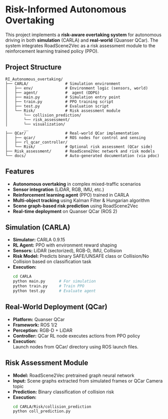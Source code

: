 #  Risk-Informed Autonomous Overtaking

This project implements a **risk-aware overtaking system** for autonomous driving in both **simulation** (CARLA) and **real-world** (Quanser QCar). The system integrates RoadScene2Vec as a risk assessment module to the reinforcement learning trained policy (PPO). 

##  Project Structure

```
RI_Autonomous_overtaking/
├── CARLA/                # Simulation environment
│   ├── env/              # Environment logic (sensors, world)
│   ├── agent/            #  agent (DDPG)
│   ├── main.py           # Simulation entry point
│   ├── train.py          # PPO training script
│   ├── test.py           # Evaluation script
│   └── Risk/             # Risk assessment module
│       └── collision_prediction/
│       └── risk_assessment/
│       └── visualization/
        __
├── QCar/                 # Real-world QCar implementation
│   ├── qcar/             # ROS nodes for control and sensing
│   ├── rl_qcar_controller/
│   └── Risk/             # Optional risk assessment (QCar side)
├── Risk_assessment/      # RoadScene2Vec network and risk models
└── docs/                 # Auto-generated documentation (via pdoc)
```

##  Features

-  **Autonomous overtaking** in complex mixed-traffic scenarios
-  **Sensor integration** (LiDAR, RGB, IMU, etc.)
-  **Reinforcement learning agent** (PPO) trained in CARLA
-  **Multi-object tracking** using Kalman Filter & Hungarian algorithm
-  **Scene graph-based risk prediction** using RoadScene2Vec
-  **Real-time deployment** on Quanser QCar (ROS 2)

##  Simulation (CARLA)

- **Simulator:** CARLA 0.9.15
- **RL Agent:** PPO with environment reward shaping
- **Sensors:** LiDAR (sectorized), RGB-D, IMU, Collision
- **Risk Model:** Predicts binary SAFE/UNSAFE class  or Collision/No Collision based on classification task
- **Execution:**  
  ```bash
  cd CARLA
  python main.py      # For simulation
  python train.py     # Train PPO
  python test.py      # Evaluate agent
  ```

##  Real-World Deployment (QCar)

- **Platform:** Quanser QCar
- **Framework:** ROS 1/2
- **Perception:** RGB-D + LiDAR 
- **Controller:** QCar RL node executes actions from PPO policy
- **Execution:**  
  Launch nodes from QCar/ directory using ROS launch files.

##  Risk Assessment Module

- **Model:** RoadScene2Vec pretrained graph neural network
- **Input:** Scene graphs extracted from simulated frames or QCar Camera topic
- **Prediction:** Binary classification of collision risk
- **Execution:**
  ```bash
  cd CARLA/Risk/collision_prediction
  python coll_prediction.py
  ```
